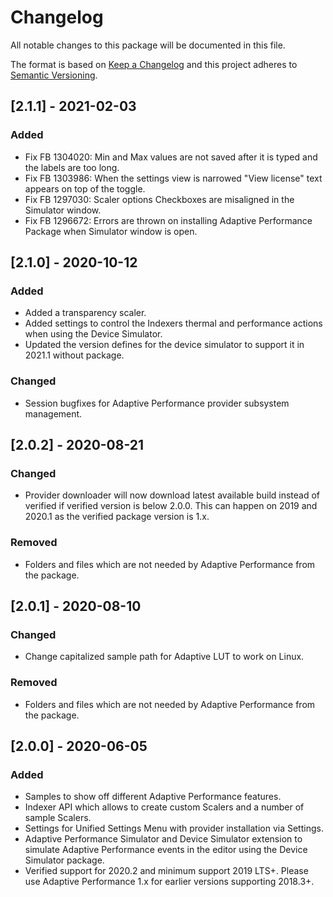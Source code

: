 # Changelog
All notable changes to this package will be documented in this file.

The format is based on [Keep a Changelog](http://keepachangelog.com/en/1.0.0/)
and this project adheres to [Semantic Versioning](http://semver.org/spec/v2.0.0.html).

## [2.1.1] - 2021-02-03

### Added
- Fix FB 1304020: Min and Max values are not saved after it is typed and the labels are too long.
- Fix FB 1303986: When the settings view is narrowed "View license" text appears on top of the toggle.
- Fix FB 1297030: Scaler options Checkboxes are misaligned in the Simulator window.
- Fix FB 1296672: Errors are thrown on installing Adaptive Performance Package when Simulator window is open.

## [2.1.0] - 2020-10-12

### Added
- Added a transparency scaler.
- Added settings to control the Indexers thermal and performance actions when using the Device Simulator.
- Updated the version defines for the device simulator to support it in 2021.1 without package.

### Changed
- Session bugfixes for Adaptive Performance provider subsystem management.

## [2.0.2] - 2020-08-21

### Changed
- Provider downloader will now download latest available build instead of verified if verified version is below 2.0.0. This can happen on 2019 and 2020.1 as the verified package version is 1.x.

### Removed
- Folders and files which are not needed by Adaptive Performance from the package.

## [2.0.1] - 2020-08-10

### Changed
- Change capitalized sample path for Adaptive LUT to work on Linux.

### Removed
- Folders and files which are not needed by Adaptive Performance from the package.

## [2.0.0] - 2020-06-05

### Added
- Samples to show off different Adaptive Performance features.
- Indexer API which allows to create custom Scalers and a number of sample Scalers.
- Settings for Unified Settings Menu with provider installation via Settings.
- Adaptive Performance Simulator and Device Simulator extension to simulate Adaptive Performance events in the editor using the Device Simulator package.
- Verified support for 2020.2 and minimum support 2019 LTS+. Please use Adaptive Performance 1.x for earlier versions supporting 2018.3+.
